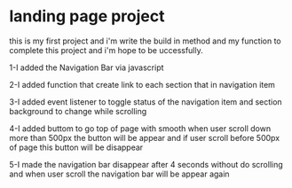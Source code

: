 # landing page project
this is my first project and i'm write the build in method and my function to complete this project and i'm hope to be uccessfully.

1-I added the Navigation Bar via javascript

2-I added function that create link to each section that in navigation item

3-I added event listener to toggle status of the navigation item and section background to change while scrolling 

4-I added buttom to go top of page with smooth when user scroll down more than 500px the button will be appear and if user scroll before 500px of page this button will be disappear 

5-I made the navigation bar disappear after 4 seconds without do scrolling and when user scroll the navigation bar will be appear again 